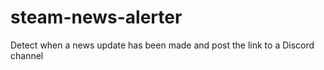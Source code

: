 # steam-news-alerter
Detect when a news update has been made and post the link to a Discord channel
